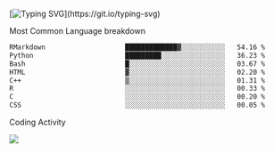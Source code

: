 [![Typing SVG](https://readme-typing-svg.demolab.com?font=Fira+Code&pause=1000&color=8873DE&width=435&lines=Hello+I'm+Ivy+Streeter!;I'm+interested+in+NGS+%26+genomics.+;Let's+connect!)](https://git.io/typing-svg)

Most Common Language breakdown
<!--START_SECTION:waka-->

```txt
RMarkdown                    █████████████▓░░░░░░░░░░░   54.16 %
Python                       █████████░░░░░░░░░░░░░░░░   36.23 %
Bash                         █░░░░░░░░░░░░░░░░░░░░░░░░   03.67 %
HTML                         ▓░░░░░░░░░░░░░░░░░░░░░░░░   02.20 %
C++                          ▒░░░░░░░░░░░░░░░░░░░░░░░░   01.31 %
R                            ░░░░░░░░░░░░░░░░░░░░░░░░░   00.33 %
C                            ░░░░░░░░░░░░░░░░░░░░░░░░░   00.20 %
CSS                          ░░░░░░░░░░░░░░░░░░░░░░░░░   00.05 %
```

<!--END_SECTION:waka-->

Coding Activity

<a href="https://wakatime.com"><img src="https://wakatime.com/share/@9a4cf014-b079-4212-8684-4134c448a44a/94244a7a-7539-445b-b904-44f5db6b74c7.png" /></a>
